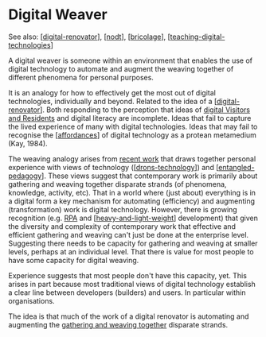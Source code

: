 # Digital Weaver

See also: [[digital-renovator]], [[nodt]], [[bricolage]], [[teaching-digital-technologies]]

A digital weaver is someone within an environment that enables the use of digital technology to automate and augment the weaving together of different phenomena for personal purposes.

It is an analogy for how to effectively get the most out of digital technologies, individually and beyond. Related to the idea of a [[digital-renovator]]. Both responding to the perception that ideas of [digital Visitors and Residents](http://tallblog.conted.ox.ac.uk/index.php/2009/10/14/visitors-residents-the-video/#) and digital literacy are incomplete. Ideas that fail to capture the lived experience of many with digital technologies. Ideas that may fail to recognise the [[affordances]] of digital technology as a protean metamedium (Kay, 1984). 

The weaving analogy arises from [recent work](../../sense/Paper-Ideas/gatherers-weavers-augmenters.md) that draws together personal experience with views of technology ([[drons-technology]]) and [[entangled-pedagogy]]. These views suggest that contemporary work is primarily about gathering and weaving together disparate strands (of phenomena, knowledge, activity, etc). That in a world where (just about) everything is in a digital form a key mechanism for automating (efficiency) and augmenting (transformation) work is digital technology. However, there is growing recognition (e.g. [RPA](../../share/blog/the-need-for-rpa-in-learning-teaching.md#introduction) and [[heavy-and-light-weight]] development) that given the diversity and complexity of contemporary work that effective and efficient gathering and weaving can't just be done at the enterprise level. Suggesting there needs to be capacity for gathering and weaving at smaller levels, perhaps at an individual level. That there is value for most people to have some capacity for digital weaving.

Experience suggests that most people don't have this capacity, yet. This arises in part because most traditional views of digital technology establish a clear line between developers (builders) and users. In particular within organisations.

The idea is that much of the work of a digital renovator is automating and augmenting the [gathering and weaving together](../CASA/bad_set-casa-gather-weave.md#gathering-weaving-and-epistemic-fluency) disparate strands.




[//begin]: # "Autogenerated link references for markdown compatibility"
[digital-renovator]: digital-renovator "Digital Renovator"
[nodt]: ../nodt/nodt "Nature of Digital Technology"
[bricolage]: ../Bricolage/bricolage "Bricolage"
[teaching-digital-technologies]: ../Teaching/Digital_Technologies/teaching-digital-technologies "Teaching Digital Technologies"
[affordances]: ../Affordances/affordances "Affordances"
[drons-technology]: ../nodt/drons-technology "Dron's take on technology"
[entangled-pedagogy]: ../Distribution/entangled-pedagogy "Entangled Pedagogy"
[heavy-and-light-weight]: ../nodt/heavy-and-light-weight "Heavy Weight and Light Weight Information Technology"
[//end]: # "Autogenerated link references"